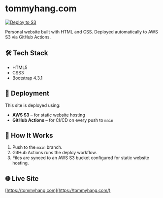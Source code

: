 # tommyhang.com

[![Deploy to S3](https://github.com/tommyhang/tommyhang.com/actions/workflows/deploy.yml/badge.svg)](https://github.com/tommyhang/tommyhang.com/actions/workflows/deploy.yml)

Personal website built with HTML and CSS. Deployed automatically to AWS S3 via GitHub Actions.

## 🛠️ Tech Stack

- HTML5  
- CSS3  
- Bootstrap 4.3.1

## 🚀 Deployment

This site is deployed using:

- **AWS S3** – for static website hosting  
- **GitHub Actions** – for CI/CD on every push to `main`

## 🔄 How It Works

1. Push to the `main` branch.
2. GitHub Actions runs the deploy workflow.
3. Files are synced to an AWS S3 bucket configured for static website hosting.

## 🌐 Live Site

[https://tommyhang.com](https://tommyhang.com/)
